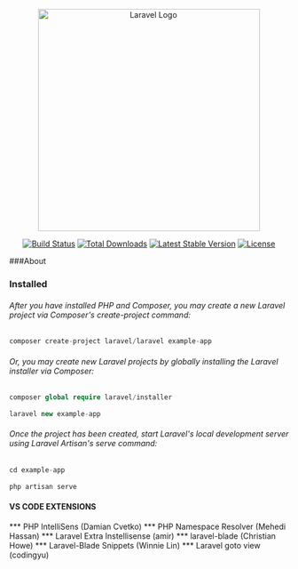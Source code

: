 <p align="center"><a href="https://laravel.com" target="_blank"><img src="https://raw.githubusercontent.com/laravel/art/master/logo-lockup/5%20SVG/2%20CMYK/1%20Full%20Color/laravel-logolockup-cmyk-red.svg" width="400" alt="Laravel Logo"></a></p>

<p align="center">
<a href="https://github.com/laravel/framework/actions"><img src="https://github.com/laravel/framework/workflows/tests/badge.svg" alt="Build Status"></a>
<a href="https://packagist.org/packages/laravel/framework"><img src="https://img.shields.io/packagist/dt/laravel/framework" alt="Total Downloads"></a>
<a href="https://packagist.org/packages/laravel/framework"><img src="https://img.shields.io/packagist/v/laravel/framework" alt="Latest Stable Version"></a>
<a href="https://packagist.org/packages/laravel/framework"><img src="https://img.shields.io/packagist/l/laravel/framework" alt="License"></a>
</p>

###About 

### Installed
###### After you have installed PHP and Composer, you may create a new Laravel project via Composer's create-project command:
```php
composer create-project laravel/laravel example-app
```

###### Or, you may create new Laravel projects by globally installing the Laravel installer via Composer:

```php
composer global require laravel/installer
 
laravel new example-app

```


###### Once the project has been created, start Laravel's local development server using Laravel Artisan's serve command:

```php
cd example-app
 
php artisan serve
```


#### VS CODE EXTENSIONS

*** PHP IntelliSens (Damian Cvetko)
*** PHP Namespace Resolver (Mehedi Hassan)
*** Laravel Extra Instellisense (amir)
*** laravel-blade (Christian Howe)
*** Laravel-Blade Snippets (Winnie Lin)
*** Laravel goto view (codingyu)

























